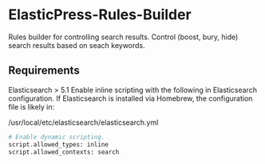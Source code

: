 # ElasticPress-Rules-Builder
Rules builder for controlling search results. Control (boost, bury, hide) search results based on seach keywords.

## Requirements
Elasticsearch > 5.1
Enable inline scripting with the following in Elasticsearch configuration. If Elasticsearch is installed via Homebrew, the configuration file is likely in:

/usr/local/etc/elasticsearch/elasticsearch.yml

``` bash
# Enable dynamic scripting.
script.allowed_types: inline
script.allowed_contexts: search
```
